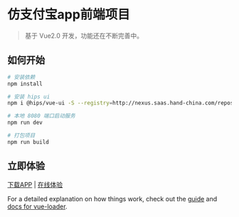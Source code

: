 # 仿支付宝app前端项目

> 基于 Vue2.0 开发，功能还在不断完善中。

## 如何开始

``` bash
# 安装依赖
npm install

# 安装 hips ui
npm i @hips/vue-ui -S --registry=http://nexus.saas.hand-china.com/repository/hzero-npm-group/

# 本地 8080 端口启动服务
npm run dev

# 打包项目
npm run build
```

## 立即体验
[下载APP](https://www.pgyer.com/DPPU)   |   [在线体验](https://humiao7.github.io/vue-demo.github.io/#/login)

For a detailed explanation on how things work, check out the [guide](http://vuejs-templates.github.io/webpack/) and [docs for vue-loader](http://vuejs.github.io/vue-loader).
